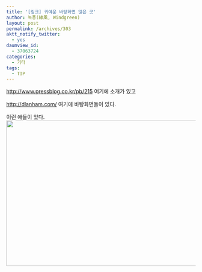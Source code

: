 ```yaml
---
title: '[링크] 귀여운 바탕화면 많은 곳'
author: 녹풍(綠風, Windgreen)
layout: post
permalink: /archives/303
aktt_notify_twitter:
  - yes
daumview_id:
  - 37063724
categories:
  - 기타
tags:
  - TIP
---
```

<meta http-equiv="content-type" content="text/html; charset=utf-8" />

<http://www.pressblog.co.kr/pb/215>&nbsp;여기에 소개가 있고 <div>
  <meta http-equiv="content-type" content="text/html; charset=utf-8" />
  
  <a href="http://dlanham.com/">http://dlanham.com/</a>&nbsp;여기에 바탕화면들이 있다.
</div>

<div>
  이런 애들이 있다.
</div>

<div>
  <img src="http://dl.dropboxusercontent.com/u/15546257/blog/mytory/old-images/1/cfile26.uf.184D594C4D4BC8932B844E.jpg" class="aligncenter" width="540" height="386" alt="" />
</div>